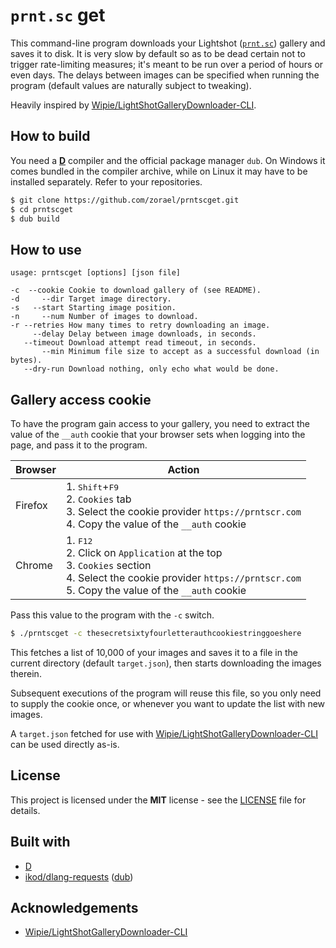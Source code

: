 # `prnt.sc` get

This command-line program downloads your Lightshot ([`prnt.sc`](https://prnt.scr)) gallery and saves it to disk. It is very slow by default so as to be dead certain not to trigger rate-limiting measures; it's meant to be run over a period of hours or even days. The delays between images can be specified when running the program (default values are naturally subject to tweaking).

Heavily inspired by [Wipie/LightShotGalleryDownloader-CLI](https://github.com/Wipie/LightShotGalleryDownloader-CLI).

## How to build

You need a [**D**](https://dlang.org) compiler and the official package manager `dub`. On Windows it comes bundled in the compiler archive, while on Linux it may have to be installed separately. Refer to your repositories.

```sh
$ git clone https://github.com/zorael/prntscget.git
$ cd prntscget
$ dub build
```

## How to use

```
usage: prntscget [options] [json file]

-c  --cookie Cookie to download gallery of (see README).
-d     --dir Target image directory.
-s   --start Starting image position.
-n     --num Number of images to download.
-r --retries How many times to retry downloading an image.
     --delay Delay between image downloads, in seconds.
   --timeout Download attempt read timeout, in seconds.
       --min Minimum file size to accept as a successful download (in bytes).
   --dry-run Download nothing, only echo what would be done.
```

## Gallery access cookie

To have the program gain access to your gallery, you need to extract the value of the `__auth` cookie that your browser sets when logging into the page, and pass it to the program.

| Browser |Action|
|---------|---|
|Firefox|1. <kbd>Shift</kbd>+<kbd>F9</kbd><br>2. `Cookies` tab<br>3. Select the cookie provider `https://prntscr.com`<br>4. Copy the value of the `__auth` cookie|
|Chrome|1. <kbd>F12</kbd><br>2. Click on `Application` at the top<br>3. `Cookies` section<br>4. Select the cookie provider `https://prntscr.com`<br>5. Copy the value of the `__auth` cookie|

Pass this value to the program with the `-c` switch.

```sh
$ ./prntscget -c thesecretsixtyfourletterauthcookiestringgoeshere
```

This fetches a list of 10,000 of your images and saves it to a file in the current directory (default `target.json`), then starts downloading the images therein.

Subsequent executions of the program will reuse this file, so you only need to supply the cookie once, or whenever you want to update the list with new images.

A `target.json` fetched for use with [Wipie/LightShotGalleryDownloader-CLI](https://github.com/Wipie/LightShotGalleryDownloader-CLI) can be used directly as-is.

## License

This project is licensed under the **MIT** license - see the [LICENSE](LICENSE) file for details.

## Built with

* [D](https://dlang.org)
* [ikod/dlang-requests](https://github.com/ikod/dlang-requests) ([dub](https://code.dlang.org/packages/requests))

## Acknowledgements

* [Wipie/LightShotGalleryDownloader-CLI](https://github.com/Wipie/LightShotGalleryDownloader-CLI)